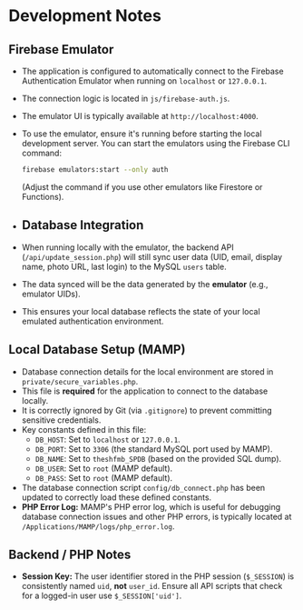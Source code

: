 # Development Notes

## Firebase Emulator

- The application is configured to automatically connect to the Firebase Authentication Emulator when running on `localhost` or `127.0.0.1`.
- The connection logic is located in `js/firebase-auth.js`.
- The emulator UI is typically available at `http://localhost:4000`.
- To use the emulator, ensure it's running before starting the local development server. You can start the emulators using the Firebase CLI command:

  ```bash
  firebase emulators:start --only auth
  ```

  (Adjust the command if you use other emulators like Firestore or Functions).

- ## Database Integration

- When running locally with the emulator, the backend API (`/api/update_session.php`) will still sync user data (UID, email, display name, photo URL, last login) to the MySQL `users` table.
- The data synced will be the data generated by the **emulator** (e.g., emulator UIDs).
- This ensures your local database reflects the state of your local emulated authentication environment. 

## Local Database Setup (MAMP)

- Database connection details for the local environment are stored in `private/secure_variables.php`.
- This file is **required** for the application to connect to the database locally.
- It is correctly ignored by Git (via `.gitignore`) to prevent committing sensitive credentials.
- Key constants defined in this file:
    - `DB_HOST`: Set to `localhost` or `127.0.0.1`.
    - `DB_PORT`: Set to `3306` (the standard MySQL port used by MAMP).
    - `DB_NAME`: Set to `theshfmb_SPDB` (based on the provided SQL dump).
    - `DB_USER`: Set to `root` (MAMP default).
    - `DB_PASS`: Set to `root` (MAMP default).
- The database connection script `config/db_connect.php` has been updated to correctly load these defined constants.
- **PHP Error Log:** MAMP's PHP error log, which is useful for debugging database connection issues and other PHP errors, is typically located at `/Applications/MAMP/logs/php_error.log`.

## Backend / PHP Notes

- **Session Key:** The user identifier stored in the PHP session (`$_SESSION`) is consistently named `uid`, **not** `user_id`. Ensure all API scripts that check for a logged-in user use `$_SESSION['uid']`. 